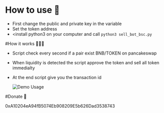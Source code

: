 # How to use 👀

- First change the public and private key in the variable
- Set the token address 
- <install python3 on your computer and call 
  `python3 sell_bot_bsc.py`
  
#How it works 🏋🏻‍♂️
  
- Script check every second if a pair exist BNB/TOKEN on pancakeswap
- When liquidity is detected the script approve the token and sell all token immedialty
- At the end script give you the transaction id


  ![Demo Usage](https://i.ibb.co/G5qqx0x/Capture-d-e-cran-2023-03-10-a-13-44-30.png)
  
  
  
#Donate 🗿

  0xA10204eA94fB5074Eb908209E5b626Dad3538743
  
